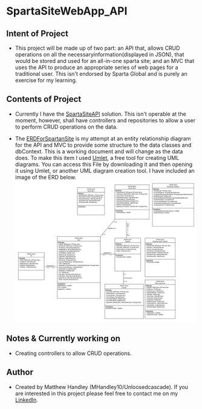 # SpartaSiteWebApp_API

## Intent of Project

-  This project will be made up of two part: an API that, allows CRUD operations on all the necessaryinformation(displayed in JSON), that would be stored and used for an all-in-one sparta site; and an MVC that uses the API to produce an appropriate series of web pages for a traditional user. This isn't endorsed by Sparta Global and is purely an exercise for my learning.

## Contents of Project

- Currently I have the [SpartaSiteAPI](https://github.com/MHandley10/SpartaSiteWebApp_API/tree/main/SpartaSiteAPI) solution. This isn't operable at the moment, however, shall have controllers and repositories to allow a user to perform CRUD operations on the data.

- The [ERDForSpartanSite](https://github.com/MHandley10/SpartaSiteWebApp_API/blob/main/ERD/ERDForSpartanSite.uxf) is my attempt at an entity relationship diagram for the API and MVC to provide some structure to the data classes and dbContext. This is a working document and will change as the data does. To make this item I used [Umlet](https://www.umlet.com/), a free tool for creating UML diagrams. You can access this File by downloading it and then opening it using Umlet, or another UML diagram creation tool. I have included an image of the ERD below.
![Picture of the entity relationship diagram for this project, displaying the entities: (from top to bottom, left to right) News Item; Career Item; Enquiring Company; CV; User; Spartan; Question Bank Material; Course; Video Resources](ERD/ERDForSpartanSite.jpg)

## Notes & Currently working on

- Creating controllers to allow CRUD operations.

## Author

- Created by Matthew Handley (MHandley10/Unloosedcascade). If you are interested in this project please feel free to contact me on my [LinkedIn](https://www.linkedin.com/in/matthew-handley12).